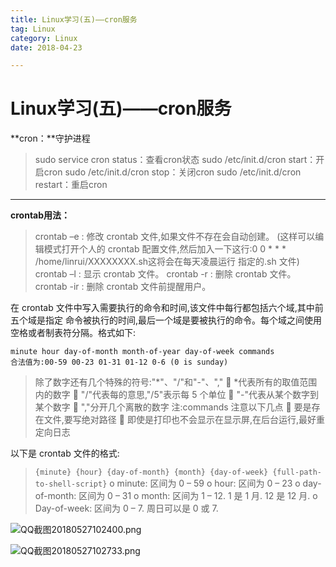 ```yaml
---
title: Linux学习(五)——cron服务
tag: Linux
category: Linux
date: 2018-04-23

---
```


<meta name="referrer" content="no-referrer" />



# Linux学习(五)——cron服务

**cron：**守护进程

> sudo service cron status：查看cron状态
> sudo /etc/init.d/cron start：开启cron
> sudo /etc/init.d/cron stop：关闭cron
> sudo /etc/init.d/cron restart：重启cron

---

**crontab用法：**
> crontab –e : 修改 crontab 文件,如果文件不存在会自动创建。 (这样可以编辑模式打开个人的 crontab 配置文件,然后加入一下这行:0 0 * * * /home/linrui/XXXXXXXX.sh这将会在每天凌晨运行 指定的.sh 文件)
> crontab –l : 显示 crontab 文件。
> crontab -r : 删除 crontab 文件。
> crontab -ir : 删除 crontab 文件前提醒用户。

在 crontab 文件中写入需要执行的命令和时间,该文件中每行都包括六个域,其中前五个域是指定
命令被执行的时间,最后一个域是要被执行的命令。每个域之间使用空格或者制表符分隔。格式如下:
```
minute hour day-of-month month-of-year day-of-week commands
合法值为:00-59 00-23 01-31 01-12 0-6 (0 is sunday)
```
> 除了数字还有几个特殊的符号:"*"、"/"和"-"、","
>  *代表所有的取值范围内的数字
>  "/"代表每的意思,"/5"表示每 5 个单位
>  "-"代表从某个数字到某个数字
>  ","分开几个离散的数字
> 注:commands 注意以下几点
>  要是存在文件,要写绝对路径
>  即使是打印也不会显示在显示屏,在后台运行,最好重定向日志


以下是 crontab 文件的格式:
>`{minute} {hour} {day-of-month} {month} {day-of-week} {full-path-to-shell-script}`
>o minute: 区间为 0 – 59
>o hour: 区间为 0 – 23
>o day-of-month: 区间为 0 – 31
>o month: 区间为 1 – 12. 1 是 1 月. 12 是 12 月.
>o Day-of-week: 区间为 0 – 7. 周日可以是 0 或 7.

![QQ截图20180527102400.png](https://upload-images.jianshu.io/upload_images/4061843-60f756ac69be4c6a.png?imageMogr2/auto-orient/strip%7CimageView2/2/w/1240)

![QQ截图20180527102733.png](https://upload-images.jianshu.io/upload_images/4061843-edd332b37a6730e8.png?imageMogr2/auto-orient/strip%7CimageView2/2/w/1240)